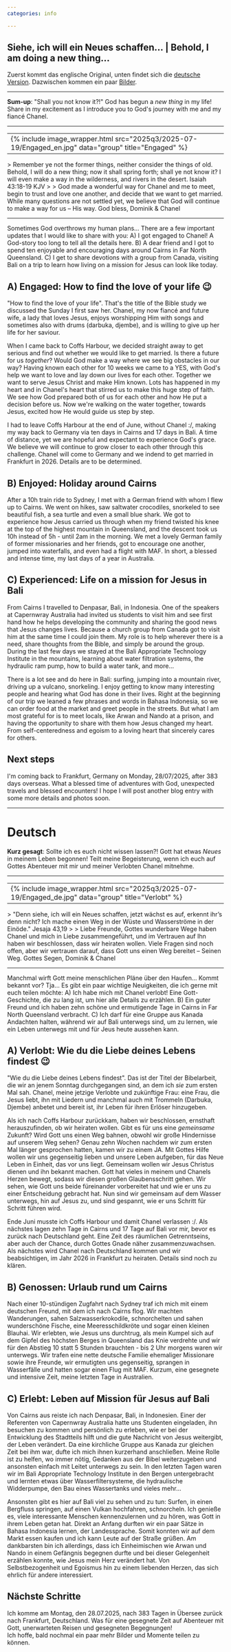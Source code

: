 ```yaml
---
categories: info

---
```


## Siehe, ich will ein Neues schaffen...  \|  Behold, I am doing a new thing...
Zuerst kommt das englische Original, unten findet sich die [deutsche Version](#deutsch). Dazwischen kommen ein paar [Bilder](#bilder).

---
**Sum-up**: "Shall you not know it?!" God has begun a _new thing_ in my life! Share in my excitement as I introduce you to God's journey with me and my fiancé Chanel.

---

<table>
  <tr>
    <td>
      {% include image_wrapper.html src="2025q3/2025-07-19/Engaged_en.jpg" data="group" title="Engaged" %}
    </td>
  </tr>
</table>
> Remember ye not the former things, neither consider the things of old. Behold, I will do a new thing; now it shall spring forth; shall ye not know it? I will even make a way in the wilderness, and rivers in the desert. Isaiah 43:18-19 KJV
> 
> God made a wonderful way for Chanel and me to meet, begin to trust and love one another, and decide that we want to get married.
While many questions are not settled yet, we believe that God will continue to make a way for us – His way.
God bless,
Dominik & Chanel

---

Sometimes God overthrows my human plans...
There are a few important updates that I would like to share with you:
A) I got engaged to Chanel! A God-story too long to tell all the details here.
B) A dear friend and I got to spend ten enjoyable and encouraging days around Cairns in Far North Queensland.
C) I get to share devotions with a group from Canada, visiting Bali on a trip to learn how living on a mission for Jesus can look like today. 

## A) Engaged: How to find the love of your life 😉
"How to find the love of your life". That's the title of the Bible study we discussed the Sunday I first saw her. Chanel, my now fiancé and future wife, a lady that loves Jesus, enjoys worshipping Him with songs and sometimes also with drums (darbuka, djembe), and is willing to give up her life for her saviour.

When I came back to Coffs Harbour, we decided straight away to get serious and find out whether we would like to get married. Is there a future for us _together_? Would God make a way where we see big obstacles in our way?
Having known each other for 10 weeks we came to a YES, with God's help we want to love and lay down our lives for each other. Together we want to serve Jesus Christ and make Him known.
Lots has happened in my heart and in Chanel's heart that stirred us to make this huge step of faith. We see how God prepared both of us for each other and how He put a decision before us. 
Now we're walking on the water together, towards Jesus, excited how He would guide us step by step. 

I had to leave Coffs Harbour at the end of June, without Chanel :/, making my way back to Germany via ten days in Cairns and 17 days in Bali. A time of distance, yet we are hopeful and expectant to experience God's grace. We believe we will continue to grow closer to each other through this challenge. 
Chanel will come to Germany and we indend to get married in Frankfurt in 2026. Details are to be determined.

## B) Enjoyed: Holiday around Cairns
After a 10h train ride to Sydney, I met with a German friend with whom I flew up to Cairns.
We went on hikes, saw saltwater crocodiles, snorkeled to see beautiful fish, a sea turtle and even a small blue shark. We got to experience how Jesus carried us through when my friend twisted his knee at the top of the highest mountain in Queensland, and the descent took us 10h instead of 5h - until 2am in the morning. 
We met a lovely German family of former missionaries and her friends, got to encourage one another, jumped into waterfalls, and even had a flight with MAF. 
In short, a blessed and intense time, my last days of a year in Australia. 

## C) Experienced: Life on a mission for Jesus in Bali
From Cairns I travelled to Denpasar, Bali, in Indonesia. One of the speakers at Capernwray Australia had invited us students to visit him and see first hand how he helps developing the community and sharing the good news that Jesus changes lives. Because a church group from Canada got to visit him at the same time I could join them. My role is to help wherever there is a need, share thoughts from the Bible, and simply be around the group.
During the last few days we stayed at the Bali Appropriate Technology Institute in the mountains, learning about water filtration systems, the hydraulic ram pump, how to build a water tank, and more...

There is a lot see and do here in Bali: surfing, jumping into a mountain river, driving up a vulcano, snorkeling. I enjoy getting to know many interesting people and hearing what God has done in their lives. Right at the beginning of our trip we leaned a few phrases and words in Bahasa Indonesia, so we can order food at the market and  greet people in the streets.
But what I am most grateful for is to meet locals, like Arwan and Nando at a prison, and having the opportunity to share with them how Jesus changed my heart. From self-centeredness and egoism to a loving heart that sincerely cares for others. 

## Next steps
I'm coming back to Frankfurt, Germany on Monday, 28/07/2025, after 383 days overseas. What a blessed time of adventures with God, unexpected travels and blessed encounters! 
I hope I will post another blog entry with some more details and photos soon. 

---

# Deutsch

**Kurz gesagt**: Sollte ich es euch nicht wissen lassen?! Gott hat etwas _Neues_ in meinem Leben begonnen! Teilt meine Begeisterung, wenn ich euch auf Gottes Abenteuer mit mir und meiner Verlobten Chanel mitnehme. 

---

<table>
  <tr>
    <td>
      {% include image_wrapper.html src="2025q3/2025-07-19/Engaged_de.jpg" data="group" title="Verlobt" %}
    </td>
  </tr>
</table>
> "Denn siehe, ich will ein Neues schaffen, jetzt wächst es auf, erkennt ihr’s denn nicht? Ich mache einen Weg in der Wüste und Wasserströme in der Einöde." Jesaja 43,19
>
> Liebe Freunde,
Gottes wunderbare Wege haben Chanel und mich in Liebe zusammengeführt, und im Vertrauen auf Ihn haben wir beschlossen, dass wir heiraten wollen.
Viele Fragen sind noch offen, aber wir vertrauen darauf, dass Gott uns einen Weg bereitet – Seinen Weg.
Gottes Segen,
Dominik & Chanel

---

Manchmal wirft Gott meine menschlichen Pläne über den Haufen... Kommt bekannt vor? Tja... 
Es gibt ein paar wichtige Neuigkeiten, die ich gerne mit euch teilen möchte:
A) Ich habe mich mit Chanel verlobt! Eine Gott-Geschichte, die zu lang ist, um hier alle Details zu erzählen.
B) Ein guter Freund und ich haben zehn schöne und ermutigende Tage in Cairns in Far North Queensland verbracht.
C) Ich darf für eine Gruppe aus Kanada Andachten halten, während wir auf Bali unterwegs sind, um zu lernen, wie ein Leben unterwegs mit und für Jeus heute aussehen kann. 

## A) Verlobt: Wie du die Liebe deines Lebens findest 😉
"Wie du die Liebe deines Lebens findest". Das ist der Titel der Bibelarbeit, die wir an jenem Sonntag durchgegangen sind, an dem ich _sie_ zum ersten Mal sah. Chanel, meine jetzige Verlobte und zukünftige Frau: eine Frau, die Jesus liebt, ihn mit Liedern und manchmal auch mit Trommeln (Darbuka, Djembe) anbetet und bereit ist, ihr Leben für ihren Erlöser hinzugeben.

Als ich nach Coffs Harbour zurückkam, haben wir beschlossen, ernsthaft herauszufinden, ob wir heiraten wollen. Gibt es für uns eine _gemeinsame_ Zukunft? Wird Gott uns einen Weg bahnen, obwohl wir große Hindernisse auf unserem Weg sehen?
Genau zehn Wochen nachdem wir zum ersten Mal länger gesprochen hatten, kamen wir zu einem JA. Mit Gottes Hilfe wollen wir uns gegenseitig lieben und unsere Leben aufgeben, für das Neue Leben in Einheit, das vor uns liegt. Gemeinsam wollen wir Jesus Christus dienen und ihn bekannt machen.
Gott hat vieles in meinem und Chanels Herzen bewegt, sodass wir diesen großen Glaubensschritt gehen. Wir sehen, wie Gott uns beide füreinander vorbereitet hat und wie er uns zu einer Entscheidung gebracht hat. 
Nun sind wir gemeinsam auf dem Wasser unterwegs, hin auf Jesus zu, und sind gespannt, wie er uns Schritt für Schritt führen wird. 

Ende Juni musste ich Coffs Harbour und damit Chanel verlassen :/. Als nächstes lagen zehn Tage in Cairns und 17 Tage auf Bali vor mir, bevor es zurück nach Deutschland geht. Eine Zeit des räumlichen Getrenntseins, aber auch der Chance, durch Gottes Gnade näher zusammenzuwachsen. 
Als nächstes wird Chanel nach Deutschland kommen und wir beabsichtigen, im Jahr 2026 in Frankfurt zu heiraten. Details sind noch zu klären.

## B) Genossen: Urlaub rund um Cairns
Nach einer 10-stündigen Zugfahrt nach Sydney traf ich mich mit einem deutschen Freund, mit dem ich nach Cairns flog.
Wir machten Wanderungen, sahen Salzwasserkrokodile, schnorchelten und sahen wunderschöne Fische, eine Meeresschildkröte und sogar einen kleinen Blauhai. Wir erlebten, wie Jesus uns durchtrug, als mein Kumpel sich auf dem Gipfel des höchsten Berges in Queensland das Knie verdrehte und wir für den Abstieg 10 statt 5 Stunden brauchten - bis 2 Uhr morgens waren wir unterwegs. 
Wir trafen eine nette deutsche Familie ehemaliger Missionare sowie ihre Freunde, wir ermutigten uns gegenseitig, sprangen in Wasserfälle und hatten sogar einen Flug mit MAF. 
Kurzum, eine gesegnete und intensive Zeit, meine letzten Tage in Australien. 

## C) Erlebt: Leben auf Mission für Jesus auf Bali
Von Cairns aus reiste ich nach Denpasar, Bali, in Indonesien. Einer der Referenten von Capernwray Australia hatte uns Studenten eingeladen, ihn besuchen zu kommen und persönlich zu erleben, wie er bei der Entwicklung des Stadtteils hilft und die gute Nachricht von Jesus weitergibt, der Leben verändert. Da eine kirchliche Gruppe aus Kanada zur gleichen Zeit bei ihm war, dufte ich mich ihnen kurzerhand anschließen. Meine Rolle ist zu helfen, wo immer nötig, Gedanken aus der Bibel weiterzugeben und ansonsten einfach mit Leitet unterwegs zu sein.
In den letzten Tagen waren wir im Bali Appropriate Technology Institute in den Bergen untergebracht und lernten etwas über Wasserfiltersysteme, die hydraulische Widderpumpe, den Bau eines Wassertanks und vieles mehr...

Ansonsten gibt es hier auf Bali viel zu sehen und zu tun: Surfen, in einen Bergfluss springen, auf einen Vulkan hochfahren, schnorcheln. Ich genieße es, viele interessante Menschen kennenzulernen und zu hören, was Gott in ihrem Leben getan hat. Direkt an Anfang durften wir ein paar Sätze in Bahasa Indonesia lernen, der Landessprache. Somit konnten wir auf dem Markt essen kaufen und ich kann Leute auf der Straße grüßen. 
Am dankbarsten bin ich allerdings, dass ich Einheimischen wie Arwan und Nando in einem Gefängnis begegnen durfte und bei dieser Gelegenheit erzählen konnte, wie Jesus mein Herz verändert hat. Von Selbstbezogenheit und Egoismus hin zu einem liebenden Herzen, das sich ehrlich für andere interessiert.

## Nächste Schritte
Ich komme am Montag, den 28.07.2025, nach 383 Tagen in Übersee zurück nach Frankfurt, Deutschland. Was für eine gesegnete Zeit auf Abenteuer mit Gott, unerwarteten Reisen und gesegneten Begegnungen!  
Ich hoffe, bald nochmal ein paar mehr Bilder und Momente teilen zu können. 